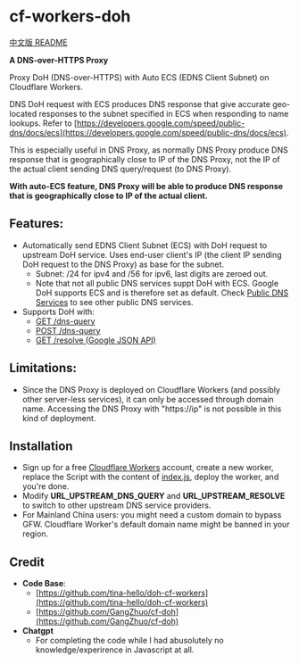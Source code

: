 # cf-workers-doh

[中文版 README ](https://github.com/simplerick-simplefun/cf-workers-doh/blob/main/README-CN.md)

**A DNS-over-HTTPS Proxy**

Proxy DoH (DNS-over-HTTPS) with Auto ECS (EDNS Client Subnet) on Cloudflare Workers.

DNS DoH request with ECS produces DNS response that give accurate geo-located responses to the subnet specified in ECS when responding to name lookups. Refer to [https://developers.google.com/speed/public-dns/docs/ecs](https://developers.google.com/speed/public-dns/docs/ecs).

This is especially useful in DNS Proxy, as normally DNS Proxy produce DNS response that is geographically close to IP of the DNS Proxy, not the IP of the actual client sending DNS query/request (to DNS Proxy).

**With auto-ECS feature, DNS Proxy will be able to produce DNS response that is geographically close to IP of the actual client.**

## Features:
- Automatically send EDNS Client Subnet (ECS) with DoH request to upstream DoH service. Uses end-user client's IP (the client IP sending DoH request to the DNS Proxy) as base for the subnet.
  - Subnet: /24 for ipv4 and /56 for ipv6, last digits are zeroed out.
  - Note that not all public DNS services suppt DoH with ECS. Google DoH supports ECS and is therefore set as default. Check [Public DNS Services](https://github.com/curl/curl/wiki/DNS-over-HTTPS) to see other public DNS services.
- Supports DoH with:
  - [GET /dns-query](https://developers.google.com/speed/public-dns/docs/doh#methods)
  - [POST /dns-query](https://developers.google.com/speed/public-dns/docs/doh#methods)
  - [GET /resolve (Google JSON API)](https://developers.google.com/speed/public-dns/docs/doh/json)
## Limitations:
- Since the DNS Proxy is deployed on Cloudflare Workers (and possibly other server-less services), it can only be accessed through domain name. Accessing the DNS Proxy with "https://ip" is not possible in this kind of deployment.
## Installation
- Sign up for a free [Cloudflare Workers](https://workers.cloudflare.com/) account, create a new worker, replace the Script with the content of [index.js](/index.js), deploy the worker, and you're done.
- Modify **URL_UPSTREAM_DNS_QUERY** and **URL_UPSTREAM_RESOLVE** to switch to other upstream DNS service providers.
- For Mainland China users: you might need a custom domain to bypass GFW. Cloudflare Worker's default domain name might be banned in your region. 
## Credit
- **Code Base**:
  - [https://github.com/tina-hello/doh-cf-workers](https://github.com/tina-hello/doh-cf-workers)
  - [https://github.com/GangZhuo/cf-doh](https://github.com/GangZhuo/cf-doh)
- **Chatgpt**
  - For completing the code while I had abusolutely no knowledge/experirence in Javascript at all.
